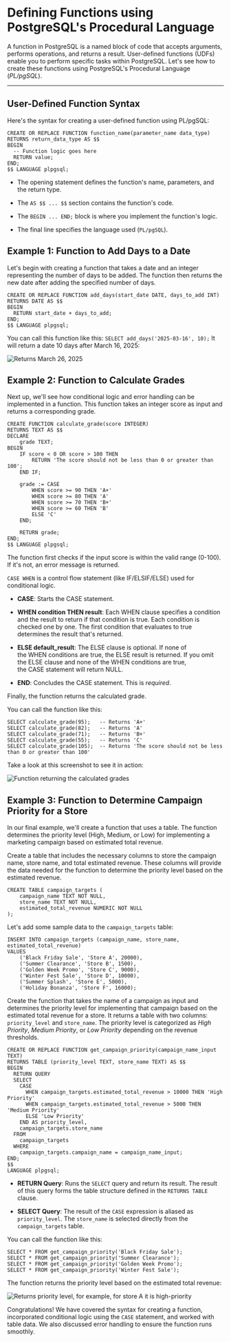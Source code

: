 # Defining Functions using PostgreSQL's Procedural Language
A function in PostgreSQL is a named block of code that accepts arguments, performs operations, and returns a result. User-defined functions (UDFs) enable you to perform specific tasks within PostgreSQL. Let's see how to create these functions using PostgreSQL's Procedural Language (*PL/pgSQL*).

---

## User-Defined Function Syntax
Here's the syntax for creating a user-defined function using PL/pgSQL:

```pgsql
CREATE OR REPLACE FUNCTION function_name(parameter_name data_type)
RETURNS return_data_type AS $$
BEGIN
  -- Function logic goes here
  RETURN value;
END;
$$ LANGUAGE plpgsql;
```

* The opening statement defines the function's name, parameters, and the return type.
    
* The `AS $$ ... $$` section contains the function's code.
    
* The `BEGIN ... END;` block is where you implement the function's logic.
    
* The final line specifies the language used (`PL/pgSQL`).

## Example 1: Function to Add Days to a Date
Let's begin with creating a function that takes a date and an integer representing the number of days to be added. The function then returns the new date after adding the specified number of days.

```pgsql
CREATE OR REPLACE FUNCTION add_days(start_date DATE, days_to_add INT)
RETURNS DATE AS $$
BEGIN
  RETURN start_date + days_to_add;
END;
$$ LANGUAGE plpgsql;
```

You can call this function like this: `SELECT add_days('2025-03-16', 10);` 
It will return a date 10 days after March 16, 2025:

![Returns March 26, 2025](add_daysfunc.png)

## Example 2: Function to Calculate Grades
Next up, we'll see how conditional logic and error handling can be implemented in a function. This function takes an integer score as input and returns a corresponding grade.

```pgsql
CREATE FUNCTION calculate_grade(score INTEGER)
RETURNS TEXT AS $$
DECLARE
    grade TEXT;
BEGIN
    IF score < 0 OR score > 100 THEN
        RETURN 'The score should not be less than 0 or greater than 100';
    END IF;

    grade := CASE
        WHEN score >= 90 THEN 'A+'
        WHEN score >= 80 THEN 'A'
        WHEN score >= 70 THEN 'B+'
        WHEN score >= 60 THEN 'B'
        ELSE 'C'
    END;

    RETURN grade;
END;
$$ LANGUAGE plpgsql;
```

The function first checks if the input score is within the valid range (0-100). If it's not, an error message is returned.

`CASE WHEN` is a control flow statement (like IF/ELSIF/ELSE) used for conditional logic.

* **CASE**: Starts the CASE statement.
    
* **WHEN condition THEN result**: Each WHEN clause specifies a condition and the result to return if that condition is true. Each condition is checked one by one. The first condition that evaluates to true determines the result that's returned.
    
* **ELSE default\_result**: The ELSE clause is optional. If none of the WHEN conditions are true, the ELSE result is returned. If you omit the ELSE clause and none of the WHEN conditions are true, the CASE statement will return NULL.
    
* **END**: Concludes the CASE statement. This is *required*.

Finally, the function returns the calculated grade.

You can call the function like this:

```pgsql
SELECT calculate_grade(95);   -- Returns 'A+'
SELECT calculate_grade(82);   -- Returns 'A'
SELECT calculate_grade(71);   -- Returns 'B+'
SELECT calculate_grade(55);   -- Returns 'C'
SELECT calculate_grade(105);  -- Returns 'The score should not be less than 0 or greater than 100'
```

Take a look at this screenshot to see it in action:

![Function returning the calculated grades](calcgradefunct.png)

## Example 3: Function to Determine Campaign Priority for a Store
In our final example, we'll create a function that uses a table. The function determines the priority level (High, Medium, or Low) for implementing a marketing campaign based on estimated total revenue.

Create a table that includes the necessary columns to store the campaign name, store name, and total estimated revenue. These columns will provide the data needed for the function to determine the priority level based on the estimated revenue.

```pgsql
CREATE TABLE campaign_targets (
    campaign_name TEXT NOT NULL,
    store_name TEXT NOT NULL,
    estimated_total_revenue NUMERIC NOT NULL
);
```

Let's add some sample data to the `campaign_targets` table:

```pgsql
INSERT INTO campaign_targets (campaign_name, store_name, estimated_total_revenue)
VALUES 
    ('Black Friday Sale', 'Store A', 20000),
    ('Summer Clearance', 'Store B', 1500),
    ('Golden Week Promo', 'Store C', 9000),
    ('Winter Fest Sale', 'Store D', 10000),
    ('Summer Splash', 'Store E', 5000),
    ('Holiday Bonanza', 'Store F', 16000);
```

Create the function that takes the name of a campaign as input and determines the priority level for implementing that campaign based on the estimated total revenue for a store. It returns a table with two columns: `priority_level` and `store_name`. The priority level is categorized as *High Priority*, *Medium Priority*, or *Low Priority* depending on the revenue thresholds.

```pgsql
CREATE OR REPLACE FUNCTION get_campaign_priority(campaign_name_input TEXT)
RETURNS TABLE (priority_level TEXT, store_name TEXT) AS $$
BEGIN
  RETURN QUERY
  SELECT
    CASE
      WHEN campaign_targets.estimated_total_revenue > 10000 THEN 'High Priority'
      WHEN campaign_targets.estimated_total_revenue > 5000 THEN 'Medium Priority'
      ELSE 'Low Priority'
    END AS priority_level,
    campaign_targets.store_name
  FROM
    campaign_targets
  WHERE
    campaign_targets.campaign_name = campaign_name_input;
END;
$$
LANGUAGE plpgsql;
```

* **RETURN Query**: Runs the `SELECT` query and return its result. The result of this query forms the table structure defined in the `RETURNS TABLE` clause.
    
* **SELECT Query**: The result of the `CASE` expression is aliased as `priority_level`. The `store_name` is selected directly from the `campaign_targets` table.    

You can call the function like this:

```pgsql
SELECT * FROM get_campaign_priority('Black Friday Sale'); 
SELECT * FROM get_campaign_priority('Summer Clearance'); 
SELECT * FROM get_campaign_priority('Golden Week Promo'); 
SELECT * FROM get_campaign_priority('Winter Fest Sale');
```

The function returns the priority level based on the estimated total revenue:

![Returns priority level, for example, for store A it is high-priority](calccampaignprior.png)

Congratulations! We have covered the syntax for creating a function, incorporated conditional logic using the `CASE` statement, and worked with table data. We also discussed error handling to ensure the function runs smoothly.